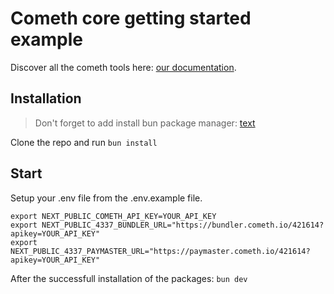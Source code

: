 # Cometh core getting started example

Discover all the cometh tools here: [our documentation](https://docs.cometh.io/connect-4337/).

## Installation

> Don't forget to add install bun package manager: [text](https://bun.sh/docs/installation)

Clone the repo and run `bun install`

## Start

Setup your .env file from the .env.example file.

```
export NEXT_PUBLIC_COMETH_API_KEY=YOUR_API_KEY
export NEXT_PUBLIC_4337_BUNDLER_URL="https://bundler.cometh.io/421614?apikey=YOUR_API_KEY"
export NEXT_PUBLIC_4337_PAYMASTER_URL="https://paymaster.cometh.io/421614?apikey=YOUR_API_KEY"
```

After the successfull installation of the packages: `bun dev`
